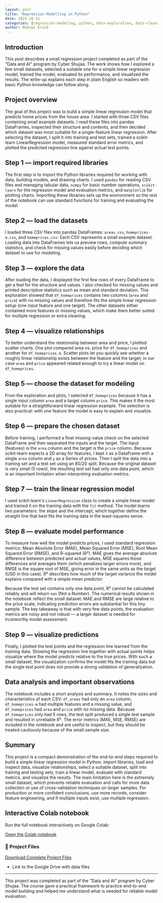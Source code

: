 ```yaml
---
layout: post
title: "Regression Modelling in Python"
date: 2025-10-31
categories: [regression-modeling, python, data-exploration, data-cleaning]
author: Muhuyi Erick
---
```


## Introduction

This post describes a small regression project completed as part of the "Data and AI" program by Cyber Shujaa. The work shows how I explored a few small datasets, selected a suitable one for a simple linear regression model, trained the model, evaluated its performance, and visualized the results. The write-up explains each step in plain English so readers with basic Python knowledge can follow along.

## Project overview

The goal of this project was to build a simple linear regression model that predicts home prices from the house area. I started with three CSV files containing small example datasets. I read these files into pandas DataFrames, inspected their structure and contents, and then decided which dataset was most suitable for a single-feature linear regression. After selecting the dataset, I split it into training and test sets, trained a scikit-learn LinearRegression model, measured standard error metrics, and plotted the predicted regression line against actual test points.

## Step 1 — import required libraries

The first step is to import the Python libraries required for working with data, building models, and drawing charts. I used `pandas` for reading CSV files and managing tabular data, `numpy` for basic number operations, `scikit-learn` for the regression model and evaluation metrics, and `matplotlib` for plotting charts. Importing these libraries sets up the environment so the rest of the notebook can use standard functions for training and evaluating the model.

## Step 2 — load the datasets

I loaded three CSV files into pandas DataFrames: `areas.csv`, `homeprices-m.csv`, and `homeprices.csv`. Each CSV represents a small example dataset. Loading data into DataFrames lets us preview rows, compute summary statistics, and check for missing values easily before deciding which dataset to use for modeling.

## Step 3 — explore the data

After loading the data, I displayed the first few rows of every DataFrame to get a feel for the structure and values. I also checked for missing values and printed descriptive statistics such as mean and standard deviation. This exploration showed that `df_homeprices` contains two columns (`area` and `price`) with no missing values and therefore fits the simple linear regression setup (one input feature and one target). The other datasets either contained more features or missing values, which make them better suited for multiple regression or extra cleaning.

## Step 4 — visualize relationships

To better understand the relationship between area and price, I plotted scatter charts. One plot compared area vs. price for `df_homeprices` and another for `df_homeprices_m`. Scatter plots let you quickly see whether a roughly linear relationship exists between the feature and the target; in our case `area` and `price` appeared related enough to try a linear model on `df_homeprices`.

## Step 5 — choose the dataset for modeling

From the exploration and plots, I selected `df_homeprices` because it has a single input column `area` and a target column `price`. This makes it the most suitable for a straightforward linear regression example. The selection is also practical: with one feature the model is easy to explain and visualize.

## Step 6 — prepare the chosen dataset

Before training, I performed a final missing-value check on the selected DataFrame and then separated the inputs and the target. The input (features) is the `area` column and the target is the `price` column. Because scikit-learn expects a 2D array for features, I kept `X` as a DataFrame with a single `area` column and `y` as a Series of prices. Then I split the data into a training set and a test set using an 80/20 split. Because the original dataset is very small (5 rows), the resulting test set had only one data point, which is an important limitation when interpreting evaluation metrics.

## Step 7 — train the linear regression model

I used scikit-learn's `LinearRegression` class to create a simple linear model and trained it on the training data with the `fit` method. The model learns two parameters: the slope and the intercept, which together define the straight line that best fits the training data in the least-squares sense.

## Step 8 — evaluate model performance

To measure how well the model predicts prices, I used standard regression metrics: Mean Absolute Error (MAE), Mean Squared Error (MSE), Root Mean Squared Error (RMSE), and R-squared (R²). MAE gives the average absolute difference between predicted and actual values, MSE squares those differences and averages them (which penalizes larger errors more), and RMSE is the square root of MSE, giving error in the same units as the target (USD in this case). R² describes how much of the target variance the model explains compared with a simple mean predictor.

Because the test set contains only one data point, R² cannot be calculated reliably and will return `nan` (Not a Number). The numerical results shown in the notebook reflect the small dataset: MAE and RMSE are large relative to the price scale, indicating prediction errors are substantial for this tiny sample. The key takeaway is that with very few data points, the evaluation metrics are noisy and not robust — a larger dataset is needed for trustworthy model assessment.

## Step 9 — visualize predictions

Finally, I plotted the test points and the regression line learned from the training data. Showing the regression line together with actual points helps visualize where the model predicts relative to the true prices. With such a small dataset, the visualization confirms the model fits the training data but the single test point does not provide a strong validation of generalization.

## Data analysis and important observations

The notebook includes a short analysis and summary. It notes the sizes and characteristics of each CSV: `df_areas` had only an `area` column, `df_homeprices-m` had multiple features and a missing value, and `df_homeprices` had `area` and `price` with no missing data. Because `df_homeprices` only had 5 rows, the test split produced a single test sample and resulted in unreliable R². The error metrics (MAE, MSE, RMSE) are included in the notebook and are useful to inspect, but they should be treated cautiously because of the small sample size.

## Summary

This project is a compact demonstration of the end-to-end steps required to build a simple linear regression model in Python: import libraries, load and inspect data, visualize relationships, select a suitable dataset, split into training and testing sets, train a linear model, evaluate with standard metrics, and visualize the results. The main limitation here is the extremely small dataset, which prevents reliable evaluation and calls for more data collection or use of cross-validation techniques on larger samples. For production or more confident conclusions, use more records, consider feature engineering, and if multiple inputs exist, use multiple regression.

## Interactive Colab notebook

Run the full notebook interactively on Google Colab:

[Open the Colab notebook](https://colab.research.google.com/drive/1I8bzIbeeq7laZaq0-vbtyUPqODLR94VM?usp=sharing)

### 📁 Project Files
[Download Complete Project Files](https://drive.google.com/drive/folders/10rnNTBSQl0fzJ9P4-08h2gEZvaDJraSg?usp=sharing)
- Link to the Google Drive with data files

---
This project was completed as part of the "Data and AI" program by Cyber Shujaa. The course gave a practical framework to practice end-to-end model building and helped me understand what is needed for reliable model evaluation.
